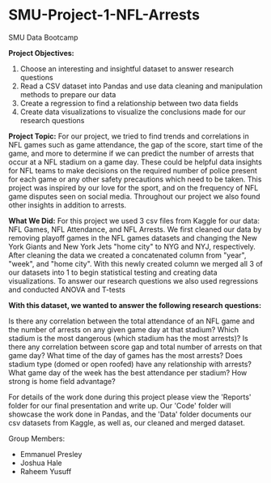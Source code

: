# SMU-Project-1-NFL-Arrests
SMU Data Bootcamp

****Project Objectives**:**
1. Choose an interesting and insightful dataset to answer research questions
2. Read a CSV dataset into Pandas and use data cleaning and manipulation methods to prepare our data
3. Create a regression to find a relationship between two data fields
4. Create data visualizations to visualize the conclusions made for our research questions

**Project Topic:** For our project, we tried to find trends and correlations in NFL games such as game attendance, the gap of the score, start time of the game, and more to determine if we can predict the number of arrests that occur at a NFL stadium on a game day. These could be helpful data insights for NFL teams to make decisions on the required number of police present for each game or any other safety precautions which need to be taken. This project was inspired by our love for the sport, and on the frequency of NFL game disputes seen on social media. Throughout our project we also found other insights in addition to arrests.

**What We Did:**
For this project we used 3 csv files from Kaggle for our data: NFL Games, NFL Attendance, and NFL Arrests. We first cleaned our data by removing playoff games in the NFL games datasets and changing the New York Giants and New York Jets "home city" to NYG and NYJ, respectively. After cleaning the data we created a concatenated column from "year", "week", and "home city". With this newly created column we merged all 3 of our datasets into 1 to begin statistical testing and creating data visualizations. To answer our research questions we also used regressions and conducted ANOVA and T-tests

**With this dataset, we wanted to answer the following research questions:**

Is there any correlation between the total attendance of an NFL game and the number of arrests on any given game day at that stadium? 
Which stadium is the most dangerous (which stadium has the most arrests)? 
Is there any correlation between score gap and total number of arrests on that game day? 
What time of the day of games has the most arrests? 
Does stadium type (domed or open roofed) have any relationship with arrests? 
What game day of the week has the best attendance per stadium?
How strong is home field advantage?

For details of the work done during this project please view the 'Reports' folder for our final presentation and write up. Our 'Code' folder will showcase the work done in Pandas, and the 'Data' folder documents our csv datasets from Kaggle, as well as, our cleaned and merged dataset.

Group Members:

- Emmanuel Presley
- Joshua Hale
- Raheem Yusuff
